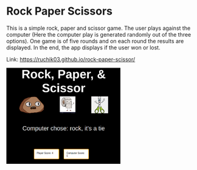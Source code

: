 # Rock Paper Scissors
This is a simple rock, paper and scissor game. The user plays against the computer (Here the computer play is generated randomly out of the three options). One game is of five rounds and on each round the results are displayed. In the end, the app displays if the user won or lost. 
 
Link: https://ruchik03.github.io/rock-paper-scissor/
 
 
 <img src = "images/rps.png" width = "300" align="center" >
